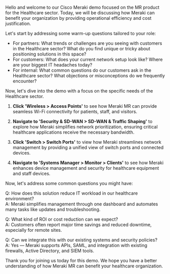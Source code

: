 Hello and welcome to our Cisco Meraki demo focused on the MR product for the Healthcare sector. Today, we will be discussing how Meraki can benefit your organization by providing operational efficiency and cost justification.

Let's start by addressing some warm-up questions tailored to your role:

- For partners: What trends or challenges are you seeing with customers in the Healthcare sector? What do you find unique or tricky about positioning solutions in this space?
- For customers: What does your current network setup look like? Where are your biggest IT headaches today?
- For internal: What common questions do our customers ask in the Healthcare sector? What objections or misconceptions do we frequently encounter?

Now, let's dive into the demo with a focus on the specific needs of the Healthcare sector.

1. **Click 'Wireless > Access Points'** to see how Meraki MR can provide seamless Wi-Fi connectivity for patients, staff, and visitors.

2. **Navigate to 'Security & SD-WAN > SD-WAN & Traffic Shaping'** to explore how Meraki simplifies network prioritization, ensuring critical healthcare applications receive the necessary bandwidth.

3. **Click 'Switch > Switch Ports'** to view how Meraki streamlines network management by providing a unified view of switch ports and connected devices.

4. **Navigate to 'Systems Manager > Monitor > Clients'** to see how Meraki enhances device management and security for healthcare equipment and staff devices.

Now, let's address some common questions you might have:

Q: How does this solution reduce IT workload in our healthcare environment?  
A: Meraki simplifies management through one dashboard and automates many tasks like updates and troubleshooting.

Q: What kind of ROI or cost reduction can we expect?  
A: Customers often report major time savings and reduced downtime, especially for remote sites.

Q: Can we integrate this with our existing systems and security policies?  
A: Yes — Meraki supports APIs, SAML, and integration with existing firewalls, Active Directory, and SIEM tools.

Thank you for joining us today for this demo. We hope you have a better understanding of how Meraki MR can benefit your healthcare organization.